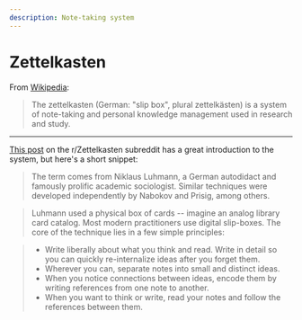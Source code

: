```yaml
---
description: Note-taking system
---
```


# Zettelkasten

From [Wikipedia](https://en.wikipedia.org/wiki/Zettelkasten):

> The zettelkasten (German: "slip box", plural zettelkästen) is a system of
> note-taking and personal knowledge management used in research and study.

---

[This post](https://www.reddit.com/r/Zettelkasten/comments/b566a4/what_is_a_zettelkasten/)
on the r/Zettelkasten subreddit has a great introduction to the system, but
here's a short snippet:

> The term comes from Niklaus Luhmann, a German autodidact and famously prolific
> academic sociologist. Similar techniques were developed independently by
> Nabokov and Prisig, among others.

> Luhmann used a physical box of cards -- imagine an analog library card
> catalog. Most modern practitioners use digital slip-boxes. The core of the
> technique lies in a few simple principles:

> - Write liberally about what you think and read. Write in detail so you can
  > quickly re-internalize ideas after you forget them.
> - Wherever you can, separate notes into small and distinct ideas.
> - When you notice connections between ideas, encode them by writing references
  > from one note to another.
> - When you want to think or write, read your notes and follow the references
  > between them.
